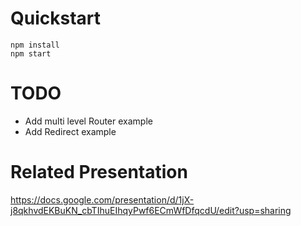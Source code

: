 # Quickstart

```
npm install
npm start
```

# TODO

- Add multi level Router example
- Add Redirect example

# Related Presentation

https://docs.google.com/presentation/d/1jX-j8qkhvdEKBuKN_cbTIhuEIhqyPwf6ECmWfDfqcdU/edit?usp=sharing
